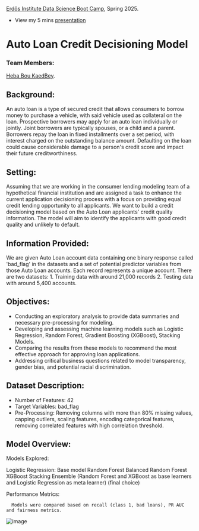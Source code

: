 

[Erdős Institute Data Science Boot Camp](https://github.com/TheErdosInstitute/data-science-spring-2025), Spring 2025.

- View my 5 mins [presentation](https://www.erdosinstitute.org/project-database/spring-2025/data-science-boot-camp/auto-loan-credit-decisioning-model)

<h1>Auto Loan Credit Decisioning Model</h1>

<h3>Team Members:</h3>

[Heba Bou KaedBey](https://github.com/hebabkb).

## Background:
An auto loan is a type of secured credit that allows consumers to borrow money to purchase a vehicle, with said vehicle used as collateral on the loan. Prospective borrowers may apply for an auto loan individually or jointly. Joint borrowers are typically spouses, or a child and a parent. Borrowers repay the loan in fixed installments over a set period, with interest charged on the outstanding balance amount. Defaulting on the loan could cause considerable damage to a person's credit score and impact their future creditworthiness.

## Setting:
Assuming that we are working in the consumer lending modeling team of a hypothetical financial institution and are assigned a task to enhance the current application decisioning process with a focus on providing equal credit lending opportunity to all applicants. We want to build a credit decisioning model based on the Auto Loan applicants' credit quality information. The model will aim to identify the applicants with good credit quality and unlikely to default.

## Information Provided:
We are given Auto Loan account data containing one binary response called 'bad_flag' in the datasets and a set of potential predictor variables from those Auto Loan accounts. Each record represents a unique account. There are two datasets: 1. Training data with around 21,000 records 2. Testing data with around 5,400 accounts.

## Objectives:
- Conducting an exploratory analysis to provide data summaries and necessary pre-processing for modeling.
- Developing and assessing machine learning models such as Logistic Regression, Random Forest, Gradient Boosting (XGBoost), Stacking Models.
- Comparing the results from these models to recommend the most effective approach for approving loan applications.
- Addressing critical business questions related to model transparency, gender bias, and potential racial discrimination.

## Dataset Description: 

- Number of Features: 42
- Target Variables: bad\_flag
- Pre-Processing: Removing columns with more than 80% missing values, capping outliers, scaling features, encoding categorical features, removing correlated features with high correlation threshold.

## Model Overview:

Models Explored: 

Logistic Regression: Base model
Random Forest
Balanced Random Forest
XGBoost
Stacking Ensemble (Random Forest and XGBoost as base learners and Logistic Regression as meta learner) (final choice)


Performance Metrics:

      Models were compared based on recall (class 1, bad loans), PR AUC and fairness metrics.
![image](https://github.com/user-attachments/assets/6f11880a-da26-4fe8-8e00-e54d3b0c0731)


